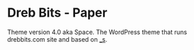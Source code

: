Dreb Bits - Paper 
===

Theme version 4.0 aka Space. The WordPress theme that runs drebbits.com site and based on [_s](https://github.com/automattic/_s).
